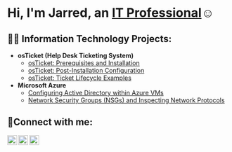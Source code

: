 <h1>Hi, I'm Jarred, an <a href="https://linkedin.com/in/JarredSalubi">IT Professional</a>☺</h1>

<h2>👨‍💻 Information Technology Projects:</h2>

- <b>osTicket (Help Desk Ticketing System)</b>
  - [osTicket: Prerequisites and Installation](https://github.com/jarredaksalubi/osticket-prereqs)
  - [osTicket: Post-Installation Configuration](https://github.com/jarredaksalubi/post-install-config)
  - [osTicket: Ticket Lifecycle Examples](https://github.com/jarredaksalubi/ticket-lifecycle)
- <b>Microsoft Azure</b>
  - [Configuring Active Directory within Azure VMs](https://github.com/jarredaksalubi/configure-ad)
  - [Network Security Groups (NSGs) and Inspecting Network Protocols](https://github.com/jarredaksalubi/azure-network-protocols)

<h2>🤳Connect with me:</h2>

[<img align="left" alt="Josh | Twitter" width="22px" src="https://cdn.jsdelivr.net/npm/simple-icons@v3/icons/twitter.svg" />][twitter]
[<img align="left" alt="Josh | LinkedIn" width="22px" src="https://cdn.jsdelivr.net/npm/simple-icons@v3/icons/linkedin.svg" />][linkedin]
[<img align="left" alt="Josh | Instagram" width="22px" src="https://cdn.jsdelivr.net/npm/simple-icons@v3/icons/instagram.svg" />][instagram]

[twitter]: https://twitter.com/Jane
[instagram]: https://www.instagram.com/Jane
[linkedin]: https://linkedin.com/in/Jane
